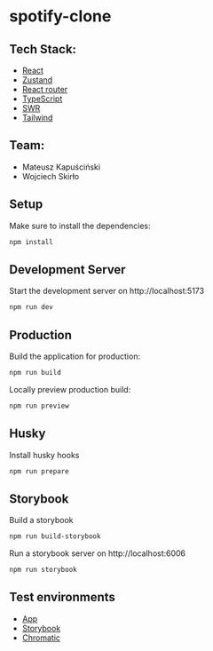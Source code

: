 # spotify-clone

## Tech Stack:

- [React](https://react.dev/blog/2023/03/16/introducing-react-dev)
- [Zustand](https://docs.pmnd.rs/zustand/getting-started/introduction)
- [React router](https://reactrouter.com/en/main)
- [TypeScript](https://www.typescriptlang.org/docs)
- [SWR](https://swr.vercel.app/docs/getting-started)
- [Tailwind](https://tailwindcss.com)

## Team:

- Mateusz Kapuściński
- Wojciech Skirło

## Setup

Make sure to install the dependencies:

```bash
npm install
```

## Development Server

Start the development server on http://localhost:5173

```bash
npm run dev
```

## Production

Build the application for production:

```bash
npm run build
```

Locally preview production build:

```bash
npm run preview
```

## Husky

Install husky hooks

```bash
npm run prepare
```

## Storybook

Build a storybook

```bash
npm run build-storybook
```

Run a storybook server on http://localhost:6006

```bash
npm run storybook
```

## Test environments

- [App](https://spotify-clone-application.netlify.app/)
- [Storybook](https://64f0ef9c0e0176275a0d5c2c-zpsvfumodd.chromatic.com)
- [Chromatic](https://www.chromatic.com/builds?appId=64f0ef9c0e0176275a0d5c2c)
